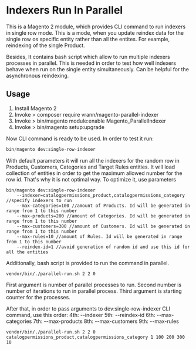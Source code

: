 # Indexers Run In Parallel

This is a Magento 2 module, which provides CLI command to run indexers in single row mode. This is a mode,
when you update reindex data for the single row os specific entity rather than all the entites. 
For example, reindexing of the single Product.

Besides, It contains bash script which allow to run multiple indexers processes in parallel. This is needed in order
to test how well indexers behave when run on the single entity simultaneously. Can be helpful for the asynchronous reindexing.

## Usage

1. Install Magento 2
2. Invoke > composer require vrann/magento-parallel-indexer
3. Invoke > bin/magento module:enable Magento_ParallelIndexer
4. Invoke > bin/magento setup:upgrade

Now CLI command is ready to be used. In order to test it run:
```php
bin/magento dev:single-row-indexer
```

With default parameters it will run all the indexers for the random row in Products, Customers, Categories and 
Target Rules entities. It will load collection of entities in order to get the maximum allowed number for the row id.
That's why it is not optimal way. To optimize it, use parameters

```
bin/magento dev:single-row-indexer
    --indexer=catalogpermissions_product,catalogpermissions_category  //specify indexers to run
    --max-categories=100 //amount of Products. Id will be generated in range from 1 to this number
    --max-products=200 //amount of Categories. Id will be generated in range from 1 to this number
    --max-customers=300 //amount of Customers. Id will be generated in range from 1 to this number
    --max-rules=10 //amount of Rules. Id will be generated in range from 1 to this number
    --reindex-id=1 //avoid generation of random id and use this id for all the entities
```

Additionally, bash script is provided to run the command in parallel.

```
vendor/bin/./parallel-run.sh 2 2 0
```
First argument is number of parallel processes to run. Second number is number of iterations to run in parallel process.
Third argument is starting counter for the processes.

After that, in order to pass arguments to dev:single-row-indexer CLI command, use this order:
4th: --indexer
5th: --reindex-id
6th: --max-categories
7th: --max-products
8th: --max-customers
9th: --max-rules

```
vendor/bin/./parallel-run.sh 2 2 0 catalogpermissions_product,catalogpermissions_category 1 100 200 300 10
```